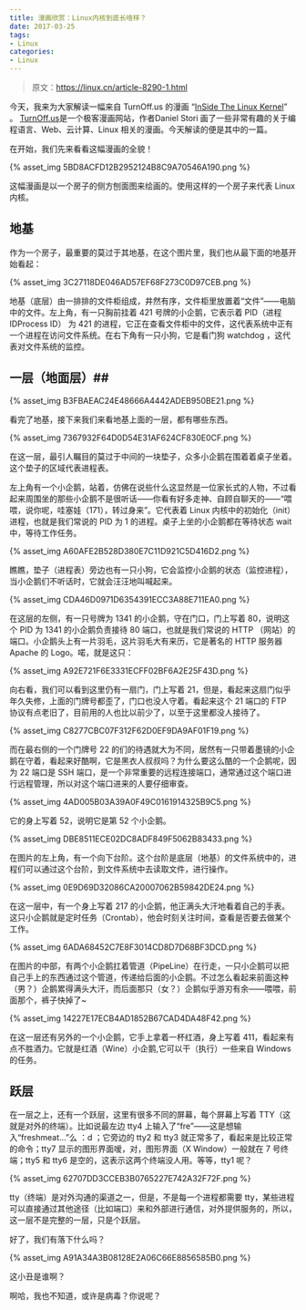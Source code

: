 ```yaml
---
title: 漫画欣赏：Linux内核到底长啥样？
date: 2017-03-25
tags:
- Linux
categories:
- Linux
---
```


> 原文：https://linux.cn/article-8290-1.html

今天，我来为大家解读一幅来自 TurnOff.us 的漫画 “[InSide The Linux Kernel](http://turnoff.us/geek/inside-the-linux-kernel/)” 。 [TurnOff.us](http://turnoff.us/)是一个极客漫画网站，作者Daniel Stori 画了一些非常有趣的关于编程语言、Web、云计算、Linux 相关的漫画。今天解读的便是其中的一篇。<!--more-->

在开始，我们先来看看这幅漫画的全貌！

{% asset_img 5BD8ACFD12B2952124B8C9A70546A190.png %}

这幅漫画是以一个房子的侧方刨面图来绘画的。使用这样的一个房子来代表 Linux 内核。

## 地基 ##

作为一个房子，最重要的莫过于其地基，在这个图片里，我们也从最下面的地基开始看起：

{% asset_img 3C27118DE046AD57EF68F273C0D97CEB.png %}

地基（底层）由一排排的文件柜组成，井然有序，文件柜里放置着“文件”——电脑中的文件。左上角，有一只胸前挂着 421 号牌的小企鹅，它表示着 PID（进程 IDProcess ID） 为 421 的进程，它正在查看文件柜中的文件，这代表系统中正有一个进程在访问文件系统。在右下角有一只小狗，它是看门狗 watchdog ，这代表对文件系统的监控。

## 一层（地面层）##

{% asset_img B3FBAEAC24E48666A4442ADEB950BE21.png %}

看完了地基，接下来我们来看地基上面的一层，都有哪些东西。

{% asset_img 7367932F64D0D54E31AF624CF830E0CF.png %}

在这一层，最引人瞩目的莫过于中间的一块垫子，众多小企鹅在围着着桌子坐着。这个垫子的区域代表进程表。

左上角有一个小企鹅，站着，仿佛在说些什么这显然是一位家长式的人物，不过看起来周围坐的那些小企鹅不是很听话——你看有好多走神、自顾自聊天的——“喂喂，说你呢，哇塞娃（171），转过身来”。它代表着 Linux 内核中的初始化（init）进程，也就是我们常说的 PID 为 1 的进程。桌子上坐的小企鹅都在等待状态 wait 中，等待工作任务。

{% asset_img A60AFE2B528D380E7C11D921C5D416D2.png %}

瞧瞧，垫子（进程表）旁边也有一只小狗，它会监控小企鹅的状态（监控进程），当小企鹅们不听话时，它就会汪汪地叫喊起来。

{% asset_img CDA46D0971D6354391ECC3A88E711EA0.png %}

在这层的左侧，有一只号牌为 1341 的小企鹅，守在门口，门上写着 80，说明这个 PID 为 1341 的小企鹅负责接待 80 端口，也就是我们常说的 HTTP （网站）的端口。小企鹅头上有一片羽毛，这片羽毛大有来历，它是著名的 HTTP 服务器 Apache 的 Logo。喏，就是这只：

{% asset_img A92E721F6E3331ECFF02BF6A2E25F43D.png %}

向右看，我们可以看到这里仍有一扇门，门上写着 21，但是，看起来这扇门似乎年久失修，上面的门牌号都歪了，门口也没人守着。看起来这个 21 端口的 FTP 协议有点老旧了，目前用的人也比以前少了，以至于这里都没人接待了。

{% asset_img C8277CBC07F312F62D0EF9DA9AF01F19.png %}

而在最右侧的一个门牌号 22 的们的待遇就大为不同，居然有一只带着墨镜的小企鹅在守着，看起来好酷啊，它是黑衣人叔叔吗？为什么要这么酷的一个企鹅呢，因为 22 端口是 SSH 端口，是一个非常重要的远程连接端口，通常通过这个端口进行远程管理，所以对这个端口进来的人要仔细审查。

{% asset_img 4AD005B03A39A0F49C0161914325B9C5.png %}

它的身上写着 52，说明它是第 52 个小企鹅。

{% asset_img DBE8511ECE02DC8ADF849F5062B83433.png %}

在图片的左上角，有一个向下台阶。这个台阶是底层（地基）的文件系统中的，进程们可以通过这个台阶，到文件系统中去读取文件，进行操作。

{% asset_img 0E9D69D32086CA20007062B59842DE24.png %}

在这一层中，有一个身上写着 217 的小企鹅，他正满头大汗地看着自己的手表。这只小企鹅就是定时任务（Crontab），他会时刻关注时间，查看是否要去做某个工作。

{% asset_img 6ADA68452C7E8F3014CD8D7D68BF3DCD.png %}

在图片的中部，有两个小企鹅扛着管道（PipeLine）在行走，一只小企鹅可以把自己手上的东西通过这个管道，传递给后面的小企鹅。不过怎么看起来前面这种（男？）企鹅累得满头大汗，而后面那只（女？）企鹅似乎游刃有余——喂喂，前面那个，裤子快掉了~

{% asset_img 14227E17ECB4AD1852B67CAD4DA48F42.png %}

在这一层还有另外的一个小企鹅，它手上拿着一杯红酒，身上写着 411，看起来有点不胜酒力。它就是红酒（Wine）小企鹅,它可以干（执行）一些来自 Windows 的任务。

## 跃层 ##

在一层之上，还有一个跃层，这里有很多不同的屏幕，每个屏幕上写着 TTY（这就是对外的终端）。比如说最左边  tty4 上输入了“fre”——这是想输入“freshmeat...”么 ：d ；它旁边的 tty2 和 tty3 就正常多了，看起来是比较正常的命令；tty7 显示的图形界面嗳，对，图形界面（X Window）一般就在 7 号终端；tty5 和 tty6 是空的，这表示这两个终端没人用。等等，tty1 呢？

{% asset_img 62707DD3CCEB3B0765227E742A32F72F.png %}

tty（终端）是对外沟通的渠道之一，但是，不是每一个进程都需要 tty，某些进程可以直接通过其他途径（比如端口）来和外部进行通信，对外提供服务的，所以，这一层不是完整的一层，只是个跃层。

好了，我们有落下什么吗？

{% asset_img A91A34A3B08128E2A06C66E8856585B0.png %}

这小丑是谁啊？

啊哈，我也不知道，或许是病毒？你说呢？
